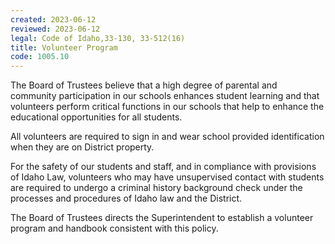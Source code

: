 ```yaml
---
created: 2023-06-12
reviewed: 2023-06-12
legal: Code of Idaho,33-130, 33-512(16)
title: Volunteer Program
code: 1005.10
---
```



The Board of Trustees believe that a high degree of parental and community participation in our schools enhances student learning and that volunteers perform critical functions in our schools that help to enhance the educational opportunities for all students.

All volunteers are required to sign in and wear school provided identification when they are on District property.

For the safety of our students and staff, and in compliance with provisions of Idaho Law, volunteers who may have unsupervised contact with students are required to undergo a criminal history background check under the processes and procedures of Idaho law and the District.

The Board of Trustees directs the Superintendent to establish a volunteer program and handbook consistent with this policy.




